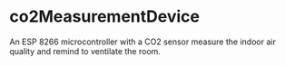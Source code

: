# co2MeasurementDevice
An ESP 8266 microcontroller with a CO2 sensor measure the indoor air quality and remind to ventilate the room.
